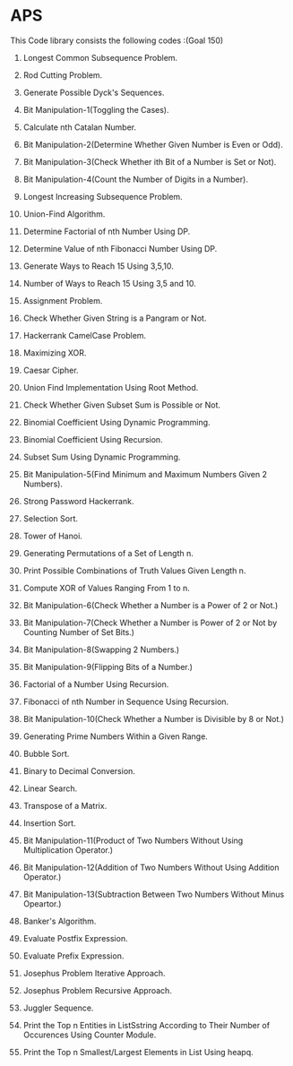 # APS
This Code library consists the following codes :(Goal 150)

1. Longest Common Subsequence Problem.

2. Rod Cutting Problem.

3. Generate Possible Dyck's Sequences.

4. Bit Manipulation-1(Toggling the Cases).

5. Calculate nth Catalan Number.

6. Bit Manipulation-2(Determine Whether Given Number is Even or Odd).

7. Bit Manipulation-3(Check Whether ith Bit of a Number is Set or Not).

8. Bit Manipulation-4(Count the Number of Digits in a Number).

9. Longest Increasing Subsequence Problem.

10. Union-Find Algorithm.

11. Determine Factorial of nth Number Using DP.

12. Determine Value of nth Fibonacci Number Using DP.

13. Generate Ways to Reach 15 Using 3,5,10.

14. Number of Ways to Reach 15 Using 3,5 and 10.

15. Assignment Problem.

16. Check Whether Given String is a Pangram or Not.

17. Hackerrank CamelCase Problem.

18. Maximizing XOR. 

19. Caesar Cipher.

20. Union Find Implementation Using Root Method.

21. Check Whether Given Subset Sum is Possible or Not.

22. Binomial Coefficient Using Dynamic Programming.

23. Binomial Coefficient Using Recursion.

24. Subset Sum Using Dynamic Programming.

25. Bit Manipulation-5(Find Minimum and Maximum Numbers Given 2 Numbers).

26. Strong Password Hackerrank.

27. Selection Sort.

28. Tower of Hanoi.

29. Generating Permutations of a Set of Length n.

30. Print Possible Combinations of Truth Values Given Length n.

31. Compute XOR of Values Ranging From 1 to n.

32. Bit Manipulation-6(Check Whether a Number is a Power of 2 or Not.)

33. Bit Manipulation-7(Check Whether a Number is Power of 2 or Not by Counting Number of Set Bits.)

34. Bit Manipulation-8(Swapping 2 Numbers.)

35. Bit Manipulation-9(Flipping Bits of a Number.)

36. Factorial of a Number Using Recursion.

37. Fibonacci of nth Number in Sequence Using Recursion.

38. Bit Manipulation-10(Check Whether a Number is Divisible by 8 or Not.)

39. Generating Prime Numbers Within a Given Range.

40. Bubble Sort.

41. Binary to Decimal Conversion.

42. Linear Search.

43. Transpose of a Matrix.

44. Insertion Sort.

45. Bit Manipulation-11(Product of Two Numbers Without Using Multiplication Operator.)

46. Bit Manipulation-12(Addition of Two Numbers Without Using Addition Operator.)

47. Bit Manipulation-13(Subtraction Between Two Numbers Without Minus Opeartor.)

48. Banker's Algorithm.

49. Evaluate Postfix Expression.

50. Evaluate Prefix Expression.

51. Josephus Problem Iterative Approach.

52. Josephus Problem Recursive Approach.

53. Juggler Sequence.

54. Print the Top n Entities in ListSstring According to Their Number of Occurences Using Counter Module.

55. Print the Top n Smallest/Largest Elements in List Using heapq.
